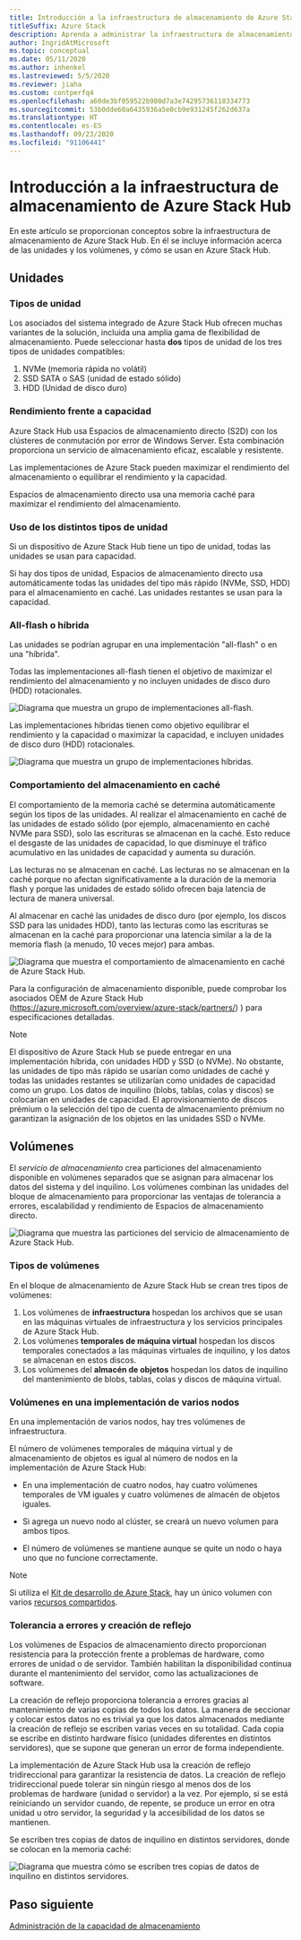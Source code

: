 ```yaml
---
title: Introducción a la infraestructura de almacenamiento de Azure Stack Hub
titleSuffix: Azure Stack
description: Aprenda a administrar la infraestructura de almacenamiento para Azure Stack Hub.
author: IngridAtMicrosoft
ms.topic: conceptual
ms.date: 05/11/2020
ms.author: inhenkel
ms.lastreviewed: 5/5/2020
ms.reviewer: jiaha
ms.custom: contperfq4
ms.openlocfilehash: a60de3bf059522b980d7a3e74295736118334773
ms.sourcegitcommit: 53b0dde60a6435936a5e0cb9e931245f262d637a
ms.translationtype: HT
ms.contentlocale: es-ES
ms.lasthandoff: 09/23/2020
ms.locfileid: "91106441"
---
```

# <a name="azure-stack-hub-storage-infrastructure-overview"></a>Introducción a la infraestructura de almacenamiento de Azure Stack Hub

En este artículo se proporcionan conceptos sobre la infraestructura de almacenamiento de Azure Stack Hub. En él se incluye información acerca de las unidades y los volúmenes, y cómo se usan en Azure Stack Hub.

## <a name="drives"></a>Unidades

### <a name="drive-types"></a>Tipos de unidad

Los asociados del sistema integrado de Azure Stack Hub ofrecen muchas variantes de la solución, incluida una amplia gama de flexibilidad de almacenamiento. Puede seleccionar hasta **dos** tipos de unidad de los tres tipos de unidades compatibles:

1. NVMe (memoria rápida no volátil)
1. SSD SATA o SAS (unidad de estado sólido)
1. HDD (Unidad de disco duro)

### <a name="performance-vs-capacity"></a>Rendimiento frente a capacidad

Azure Stack Hub usa Espacios de almacenamiento directo (S2D) con los clústeres de conmutación por error de Windows Server. Esta combinación proporciona un servicio de almacenamiento eficaz, escalable y resistente.

Las implementaciones de Azure Stack pueden maximizar el rendimiento del almacenamiento o equilibrar el rendimiento y la capacidad.

Espacios de almacenamiento directo usa una memoria caché para maximizar el rendimiento del almacenamiento.

### <a name="how-drive-types-are-used"></a>Uso de los distintos tipos de unidad

Si un dispositivo de Azure Stack Hub tiene un tipo de unidad, todas las unidades se usan para capacidad.

Si hay dos tipos de unidad, Espacios de almacenamiento directo usa automáticamente todas las unidades del tipo más rápido (NVMe, SSD, HDD) para el almacenamiento en caché. Las unidades restantes se usan para la capacidad.

### <a name="all-flash-or-hybrid"></a>All-flash o híbrida

Las unidades se podrían agrupar en una implementación "all-flash" o en una "híbrida".

Todas las implementaciones all-flash tienen el objetivo de maximizar el rendimiento del almacenamiento y no incluyen unidades de disco duro (HDD) rotacionales.

![Diagrama que muestra un grupo de implementaciones all-flash.](media/azure-stack-storage-infrastructure-overview/image1.png)


Las implementaciones híbridas tienen como objetivo equilibrar el rendimiento y la capacidad o maximizar la capacidad, e incluyen unidades de disco duro (HDD) rotacionales.

![Diagrama que muestra un grupo de implementaciones híbridas.](media/azure-stack-storage-infrastructure-overview/image2.png)

### <a name="caching-behavior"></a>Comportamiento del almacenamiento en caché

El comportamiento de la memoria caché se determina automáticamente según los tipos de las unidades. Al realizar el almacenamiento en caché de las unidades de estado sólido (por ejemplo, almacenamiento en caché NVMe para SSD), solo las escrituras se almacenan en la caché. Esto reduce el desgaste de las unidades de capacidad, lo que disminuye el tráfico acumulativo en las unidades de capacidad y aumenta su duración.

Las lecturas no se almacenan en caché. Las lecturas no se almacenan en la caché porque no afectan significativamente a la duración de la memoria flash y porque las unidades de estado sólido ofrecen baja latencia de lectura de manera universal.

Al almacenar en caché las unidades de disco duro (por ejemplo, los discos SSD para las unidades HDD), tanto las lecturas como las escrituras se almacenan en la caché para proporcionar una latencia similar a la de la memoria flash (a menudo, 10 veces mejor) para ambas.

![Diagrama que muestra el comportamiento de almacenamiento en caché de Azure Stack Hub.](media/azure-stack-storage-infrastructure-overview/image3.svg)

Para la configuración de almacenamiento disponible, puede comprobar los asociados OEM de Azure Stack Hub (https://azure.microsoft.com/overview/azure-stack/partners/) ) para especificaciones detalladas.

> [!NOTE]
> El dispositivo de Azure Stack Hub se puede entregar en una implementación híbrida, con unidades HDD y SSD (o NVMe). No obstante, las unidades de tipo más rápido se usarían como unidades de caché y todas las unidades restantes se utilizarían como unidades de capacidad como un grupo. Los datos de inquilino (blobs, tablas, colas y discos) se colocarían en unidades de capacidad. El aprovisionamiento de discos prémium o la selección del tipo de cuenta de almacenamiento prémium no garantizan la asignación de los objetos en las unidades SSD o NVMe.

## <a name="volumes"></a>Volúmenes

El *servicio de almacenamiento* crea particiones del almacenamiento disponible en volúmenes separados que se asignan para almacenar los datos del sistema y del inquilino. Los volúmenes combinan las unidades del bloque de almacenamiento para proporcionar las ventajas de tolerancia a errores, escalabilidad y rendimiento de Espacios de almacenamiento directo.

![Diagrama que muestra las particiones del servicio de almacenamiento de Azure Stack Hub.](media/azure-stack-storage-infrastructure-overview/image4.svg)

### <a name="volume-types"></a>Tipos de volúmenes

En el bloque de almacenamiento de Azure Stack Hub se crean tres tipos de volúmenes:

1. Los volúmenes de **infraestructura** hospedan los archivos que se usan en las máquinas virtuales de infraestructura y los servicios principales de Azure Stack Hub.
1. Los volúmenes **temporales de máquina virtual** hospedan los discos temporales conectados a las máquinas virtuales de inquilino, y los datos se almacenan en estos discos.
1. Los volúmenes del **almacén de objetos** hospedan los datos de inquilino del mantenimiento de blobs, tablas, colas y discos de máquina virtual.

### <a name="volumes-in-a-multi-node-deployment"></a>Volúmenes en una implementación de varios nodos

En una implementación de varios nodos, hay tres volúmenes de infraestructura.

El número de volúmenes temporales de máquina virtual y de almacenamiento de objetos es igual al número de nodos en la implementación de Azure Stack Hub:

- En una implementación de cuatro nodos, hay cuatro volúmenes temporales de VM iguales y cuatro volúmenes de almacén de objetos iguales.

- Si agrega un nuevo nodo al clúster, se creará un nuevo volumen para ambos tipos.

- El número de volúmenes se mantiene aunque se quite un nodo o haya uno que no funcione correctamente.

> [!NOTE]
> Si utiliza el [Kit de desarrollo de Azure Stack](../asdk/index.yml), hay un único volumen con varios [recursos compartidos](azure-stack-manage-storage-shares.md).

### <a name="fault-tolerance-and-mirroring"></a>Tolerancia a errores y creación de reflejo

Los volúmenes de Espacios de almacenamiento directo proporcionan resistencia para la protección frente a problemas de hardware, como errores de unidad o de servidor. También habilitan la disponibilidad continua durante el mantenimiento del servidor, como las actualizaciones de software.

La creación de reflejo proporciona tolerancia a errores gracias al mantenimiento de varias copias de todos los datos. La manera de seccionar y colocar estos datos no es trivial ya que los datos almacenados mediante la creación de reflejo se escriben varias veces en su totalidad. Cada copia se escribe en distinto hardware físico (unidades diferentes en distintos servidores), que se supone que generan un error de forma independiente. 

La implementación de Azure Stack Hub usa la creación de reflejo tridireccional para garantizar la resistencia de datos. La creación de reflejo tridireccional puede tolerar sin ningún riesgo al menos dos de los problemas de hardware (unidad o servidor) a la vez. Por ejemplo, si se está reiniciando un servidor cuando, de repente, se produce un error en otra unidad u otro servidor, la seguridad y la accesibilidad de los datos se mantienen.

Se escriben tres copias de datos de inquilino en distintos servidores, donde se colocan en la memoria caché:

![Diagrama que muestra cómo se escriben tres copias de datos de inquilino en distintos servidores.](media/azure-stack-storage-infrastructure-overview/image5.png)

## <a name="next-step"></a>Paso siguiente

[Administración de la capacidad de almacenamiento](azure-stack-manage-storage-shares.md) 
